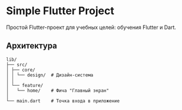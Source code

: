 # Simple Flutter Project

Простой Flutter-проект для учебных целей: обучения Flutter и Dart.

## Архитектура

```text
lib/
├── src/
│ ├── core/
│ │ └── design/  # Дизайн-система
│ │
│ └── feature/
│   └── home/    # Фича "Главный экран"
│
└── main.dart    # Точка входа в приложение
```
